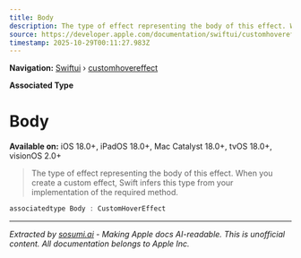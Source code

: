 ```yaml
---
title: Body
description: The type of effect representing the body of this effect. When you create a custom effect, Swift infers this type from your implementation of the required  method.
source: https://developer.apple.com/documentation/swiftui/customhovereffect/body
timestamp: 2025-10-29T00:11:27.983Z
---
```


**Navigation:** [Swiftui](/documentation/swiftui) › [customhovereffect](/documentation/swiftui/customhovereffect)

**Associated Type**

# Body

**Available on:** iOS 18.0+, iPadOS 18.0+, Mac Catalyst 18.0+, tvOS 18.0+, visionOS 2.0+

> The type of effect representing the body of this effect. When you create a custom effect, Swift infers this type from your implementation of the required  method.

```swift
associatedtype Body : CustomHoverEffect
```

---

*Extracted by [sosumi.ai](https://sosumi.ai) - Making Apple docs AI-readable.*
*This is unofficial content. All documentation belongs to Apple Inc.*

